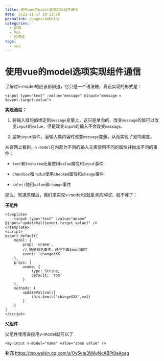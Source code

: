 ```yaml
---
title: 使用vue的model选项实现组件通信
date: 2021-11-17 18:11:28
permalink: /pages/b46e18/
categories:
  - 前端
  - Vue
  - 知识点
tags:
  - vue
---
```

# 使用vue的model选项实现组件通信

了解过v-model的应该都知道，它只是一个语法糖，真正实现的形式是：

```vue
<input type="text" :value="message" @input="message = $event.target.value">
```

**实现流程：**

1. 将输入框的值绑定到`message`变量上，这只是单向的，改变`message`的值可以改变`input`的`value`，但是改变`input`的输入不会改变`message`。

2. 监听`input`事件，当输入类内容时改变`message`变量，从而实现了双向绑定。

从官网上看到，`v-model`在内部为不同的输入元素使用不同的属性并抛出不同的事件：

* `text`和`textarea`元素使用`value`属性和`input`事件

* `checkbox`和`radio`使用`checked`属性和`change`事件

* `select`使用`value`和`change`事件

那么，知道原理后，我们来实现v-model也就是*双向绑定*，就不难了：

**子组件**

```vue
<template>
    <input type="text" :value="uname" @input="updateVal($event.target.value)" />
</template>
<script>
export default{
	model: {
        prop: 'uname',
        // 随便命名事件，对应下面$emit即可
        event: 'changeXXX'
    },
    props: {
        uname: {
            type: String,
            default: 'tom'
        }
    },
    methods: {
        updateVal(val){
            this.$emit('changeXXX',val)
        }
    }
}
</script>
```

**父组件**

父组件使用直接用v-model就可以了

```vue
<my-input v-model="name" value="some value" />
```


**补充**
https://mp.weixin.qq.com/s/Ov5vte3WAvNcABPt0aAoag